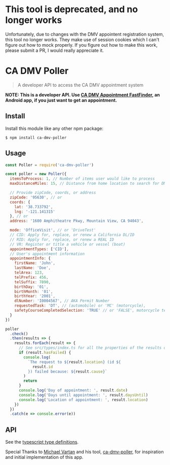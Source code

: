 # This tool is deprecated, and no longer works
Unfortunately, due to changes with the DMV appointent registration system, this tool no longer works. They make use of session cookies which I can't figure out how to mock properly. If you figure out how to make this work, please submit a PR, I would really appreciate it.

# CA DMV Poller

> A developer API to access the CA DMV appointment system

**NOTE: This is a developer API. Use [CA DMV Appointment FastFinder](https://play.google.com/store/apps/details?id=com.f12devs.CaDmvAppointmentFastFinder), an Android app, if you just want to get an appointment.**

## Install

Install this module like any other npm package:

```
$ npm install ca-dmv-poller
```

## Usage

```javascript
const Poller = require('ca-dmv-poller')

const poller = new Poller({
  itemsToProcess: 1, // Number of items user would like to process
  maxDistanceMiles: 15, // Distance from home location to search for DMV Offices

  // Provide zipCode, coords, or address
  zipCode: '95630', // or
  coords: {
    lat: '38.733792',
    lng: '-121.141315'
  }, // or
  address: '1600 Amphitheatre Pkwy, Mountain View, CA 94043',

  mode: 'OfficeVisit', // or 'DriveTest'
  // CID: Apply for, replace, or renew a California DL/ID
  // RID: Apply for, replace, or renew a REAL ID
  // VR: Register or title a vehicle or vessel (boat)
  appointmentTypes: ['CID'],
  // User's appointment information
  appointmentInfo: {
    firstName: 'John',
    lastName: 'Doe',
    telArea: 123,
    telPrefix: 456,
    telSuffix: 7890,
    birthDay: '01',
    birthMonth: '01',
    birthYear: '2001',
    dlNumber: 'I0004567', // AKA Permit Number
    requestedTask: 'DT', // (automobile) or 'MC' (motorcycle),
    safetyCourseCompletedSelection: 'TRUE' // or 'FALSE', motorcycle test only
  }
})

poller
  .check()
  .then(results => {
    results.forEach(result => {
      // See src/types/index.ts for all the properties of the results object
      if (result.hasFailed) {
        console.log(
          `The request to ${result.location} (id ${
            result.id
          }) failed because: ${result.cause}`
        )
        return
      }
      console.log('Day of appointment: ', result.date)
      console.log('Days until appointment: ', result.daysUntil)
      console.log('Location of appointment: ', result.location)
    })
  })
  .catch(e => console.error(e))
```

## API
See the [typescript type definitions](./src/types/index.ts). 

Special Thanks to [Michael Vartan](https://github.com/vartan) and his tool, [ca-dmv-poller](https://github.com/vartan/ca-dmv-poller), for inspiration and initial implementation of this app.
